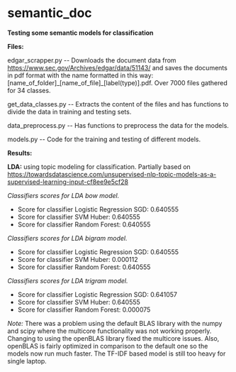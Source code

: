# semantic_doc
**Testing some semantic models for classification**

**Files:**

edgar\_scrapper.py -- Downloads the document data from https://www.sec.gov/Archives/edgar/data/51143/ and saves the documents in pdf format with the name formatted in this way: \[name\_of\_folder\]\_\[name\_of\_file\]\_\[label(type)\].pdf. Over 7000 files gathered for 34 classes.

get\_data\_classes.py -- Extracts the content of the files and has functions to divide the data in training and testing sets.

data\_preprocess.py -- Has functions to preprocess the data for the models.

models.py -- Code for the training and testing of different models.

**Results:**

**LDA:** using topic modeling for classification. Partially based on https://towardsdatascience.com/unsupervised-nlp-topic-models-as-a-supervised-learning-input-cf8ee9e5cf28

*Classifiers scores for LDA bow model.*

- Score for classifier Logistic Regression SGD: 0.640555
- Score for classifier SVM Huber: 0.640555
- Score for classifier Random Forest: 0.640555

*Classifiers scores for LDA bigram model.*

- Score for classifier Logistic Regression SGD: 0.640555
- Score for classifier SVM Huber: 0.000112
- Score for classifier Random Forest: 0.640555

*Classifiers scores for LDA trigram model.*

- Score for classifier Logistic Regression SGD: 0.641057
- Score for classifier SVM Huber: 0.640555
- Score for classifier Random Forest: 0.000075

*Note:* There was a problem using the default BLAS library with the numpy and scipy where the multicore functionality was not working properly. Changing to using the openBLAS library fixed the multicore issues. Also, openBLAS is fairly optimized in comparison to the default one so the models now run much faster. The TF-IDF based model is still too heavy for single laptop.
